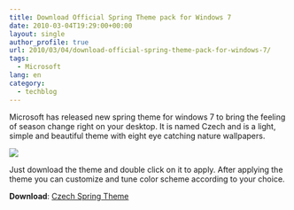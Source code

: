 ```yaml
---
title: Download Official Spring Theme pack for Windows 7
date: 2010-03-04T19:29:00+00:00
layout: single
author_profile: true
url: 2010/03/04/download-official-spring-theme-pack-for-windows-7/
tags:
  - Microsoft
lang: en
category: 
  - techblog
---
```

Microsoft has released new spring theme for windows 7 to bring the feeling of season change right on your desktop. It is named Czech and is a light, simple and beautiful theme with eight eye catching nature wallpapers.

[![](http://2.bp.blogspot.com/_vaUVXcmC3OI/S5ACo_R4soI/AAAAAAAABIc/vmoYL0294o0/s640/spring-theme.png)](http://2.bp.blogspot.com/_vaUVXcmC3OI/S5ACo_R4soI/AAAAAAAABIc/vmoYL0294o0/s1600-h/spring-theme.png)

Just download the theme and double click on it to apply. After applying the theme you can customize and tune color scheme according to your choice.

**Download**: [Czech Spring Theme](http://download.microsoft.com/download/3/2/0/3204D366-20D1-4E80-BF16-C5AC46E75B0E/CeskeJaro.themepack)